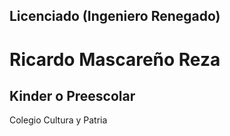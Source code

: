 ## Licenciado (Ingeniero Renegado)
# Ricardo Mascareño Reza

## Kinder o Preescolar
Colegio Cultura y Patria

